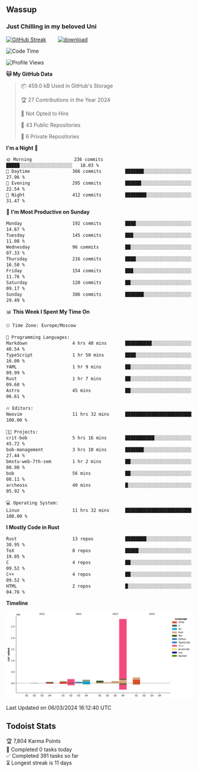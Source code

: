 ## Wassup 
### Just Chilling in my beloved Uni 

<!--
-->

[![GitHub Streak](http://github-readme-streak-stats.herokuapp.com?user=archeoss&theme=shades-of-purple&hide_border=true&date_format=j%20M%5B%20Y%5D)](https://git.io/streak-stats)&nbsp;&nbsp;&nbsp;&nbsp;&nbsp;&nbsp;&nbsp;&nbsp;[![download](https://user-images.githubusercontent.com/68448737/147796309-d8b65b1d-4dde-40d9-b03a-2b42aaa6cd43.jpeg)
](http://bmstu.ru/)

<!--START_SECTION:waka-->
![Code Time](http://img.shields.io/badge/Code%20Time-2%2C555%20hrs%2043%20mins-blue)

![Profile Views](http://img.shields.io/badge/Profile%20Views-4-blue)

**🐱 My GitHub Data** 

> 📦 459.0 kB Used in GitHub's Storage 
 > 
> 🏆 27 Contributions in the Year 2024
 > 
> 🚫 Not Opted to Hire
 > 
> 📜 43 Public Repositories 
 > 
> 🔑 6 Private Repositories 
 > 
**I'm a Night 🦉** 

```text
🌞 Morning                236 commits         █████░░░░░░░░░░░░░░░░░░░░   18.03 % 
🌆 Daytime                366 commits         ███████░░░░░░░░░░░░░░░░░░   27.96 % 
🌃 Evening                295 commits         ██████░░░░░░░░░░░░░░░░░░░   22.54 % 
🌙 Night                  412 commits         ████████░░░░░░░░░░░░░░░░░   31.47 % 
```
📅 **I'm Most Productive on Sunday** 

```text
Monday                   192 commits         ████░░░░░░░░░░░░░░░░░░░░░   14.67 % 
Tuesday                  145 commits         ███░░░░░░░░░░░░░░░░░░░░░░   11.08 % 
Wednesday                96 commits          ██░░░░░░░░░░░░░░░░░░░░░░░   07.33 % 
Thursday                 216 commits         ████░░░░░░░░░░░░░░░░░░░░░   16.50 % 
Friday                   154 commits         ███░░░░░░░░░░░░░░░░░░░░░░   11.76 % 
Saturday                 120 commits         ██░░░░░░░░░░░░░░░░░░░░░░░   09.17 % 
Sunday                   386 commits         ███████░░░░░░░░░░░░░░░░░░   29.49 % 
```


📊 **This Week I Spent My Time On** 

```text
🕑︎ Time Zone: Europe/Moscow

💬 Programming Languages: 
Markdown                 4 hrs 40 mins       ██████████░░░░░░░░░░░░░░░   40.54 % 
TypeScript               1 hr 50 mins        ████░░░░░░░░░░░░░░░░░░░░░   16.00 % 
YAML                     1 hr 9 mins         ██░░░░░░░░░░░░░░░░░░░░░░░   09.99 % 
Rust                     1 hr 7 mins         ██░░░░░░░░░░░░░░░░░░░░░░░   09.68 % 
Astro                    45 mins             ██░░░░░░░░░░░░░░░░░░░░░░░   06.61 % 

🔥 Editors: 
Neovim                   11 hrs 32 mins      █████████████████████████   100.00 % 

🐱‍💻 Projects: 
crit-bob                 5 hrs 16 mins       ███████████░░░░░░░░░░░░░░   45.72 % 
bob-management           3 hrs 10 mins       ███████░░░░░░░░░░░░░░░░░░   27.44 % 
bmstu-web-7th-sem        1 hr 2 mins         ██░░░░░░░░░░░░░░░░░░░░░░░   08.98 % 
bob                      56 mins             ██░░░░░░░░░░░░░░░░░░░░░░░   08.11 % 
archeoss                 40 mins             █░░░░░░░░░░░░░░░░░░░░░░░░   05.92 % 

💻 Operating System: 
Linux                    11 hrs 32 mins      █████████████████████████   100.00 % 
```

**I Mostly Code in Rust** 

```text
Rust                     13 repos            ████████░░░░░░░░░░░░░░░░░   30.95 % 
TeX                      8 repos             █████░░░░░░░░░░░░░░░░░░░░   19.05 % 
C                        4 repos             ██░░░░░░░░░░░░░░░░░░░░░░░   09.52 % 
C++                      4 repos             ██░░░░░░░░░░░░░░░░░░░░░░░   09.52 % 
HTML                     2 repos             █░░░░░░░░░░░░░░░░░░░░░░░░   04.76 % 
```



**Timeline**

![Lines of Code chart](https://raw.githubusercontent.com/archeoss/archeoss/master/assets/bar_graph.png)


 Last Updated on 06/03/2024 16:12:40 UTC
<!--END_SECTION:waka-->

## Todoist Stats

<!-- TODO-IST:START -->
🏆  7,804 Karma Points           
🌸  Completed 0 tasks today           
✅  Completed 391 tasks so far           
⏳  Longest streak is 11 days
<!-- TODO-IST:END -->
